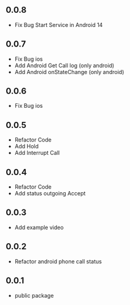 ## 0.0.8
- Fix Bug Start Service in Android 14

## 0.0.7
- Fix Bug ios
- Add Android Get Call log (only android)
- Add Android onStateChange (only android)

## 0.0.6
 - Fix Bug ios

## 0.0.5
- Refactor Code
- Add Hold
- Add Interrupt Call

## 0.0.4
- Refactor Code
- Add status outgoing Accept

## 0.0.3
- Add example video

## 0.0.2
- Refactor android phone call status

## 0.0.1
 - public package
